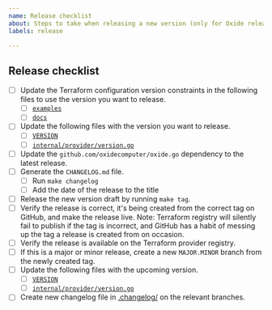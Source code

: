 ```yaml
---
name: Release checklist
about: Steps to take when releasing a new version (only for Oxide release team).
labels: release

---
```


## Release checklist
<!-- 
 Please follow all of these steps in the order below.
 After completing each task put an `x` in the corresponding box,
 and paste the link to the relevant PR.
-->
- [ ] Update the Terraform configuration version constraints in the following files to use the version you want to release.
    - [ ] [`examples`](https://github.com/oxidecomputer/terraform-provider-oxide/tree/main/examples)
    - [ ] [`docs`](https://github.com/oxidecomputer/terraform-provider-oxide/tree/main/docs)
- [ ] Update the following files with the version you want to release.
    - [ ] [`VERSION`](https://github.com/oxidecomputer/terraform-provider-oxide/blob/main/VERSION)
    - [ ] [`internal/provider/version.go`](https://github.com/oxidecomputer/terraform-provider-oxide/blob/main/oxide/version.go)
- [ ] Update the `github.com/oxidecomputer/oxide.go` dependency to the latest release.
- [ ] Generate the `CHANGELOG.md` file.
    - [ ] Run `make changelog`
    - [ ] Add the date of the release to the title
- [ ] Release the new version draft by running `make tag`.
- [ ] Verify the release is correct, it's being created from the correct tag on GitHub, and make the release live. Note: Terraform registry will silently fail to publish if the tag is incorrect, and GitHub has a habit of messing up the tag a release is created from on occasion. 
- [ ] Verify the release is available on the Terraform provider registry.
- [ ] If this is a major or minor release, create a new `MAJOR.MINOR` branch from the newly created tag.
- [ ] Update the following files with the upcoming version.
    - [ ] [`VERSION`](https://github.com/oxidecomputer/terraform-provider-oxide/blob/main/VERSION)
    - [ ] [`internal/provider/version.go`](https://github.com/oxidecomputer/terraform-provider-oxide/blob/main/oxide/version.go)
- [ ] Create new changelog file in [.changelog/](https://github.com/oxidecomputer/terraform-provider-oxide/blob/main/changelog/) on the relevant branches.
